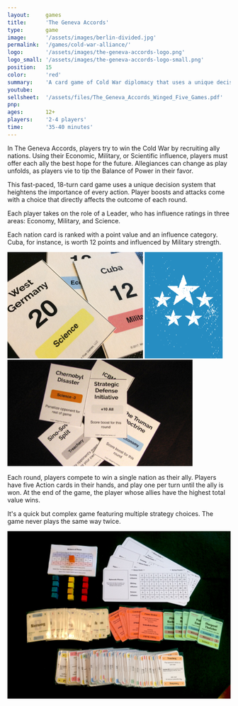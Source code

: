 ```yaml
---
layout:     games
title:      'The Geneva Accords'
type:       game
image:      '/assets/images/berlin-divided.jpg'
permalink:  '/games/cold-war-alliance/'
logo:       '/assets/images/the-geneva-accords-logo.png'
logo_small: '/assets/images/the-geneva-accords-logo-small.png'
position:   15
color:      'red'
summary:    'A card game of Cold War diplomacy that uses a unique decision system that heightens the importance of every action.'
youtube:
sellsheet:  '/assets/files/The_Geneva_Accords_Winged_Five_Games.pdf'
pnp:
ages:       12+
players:    '2-4 players'
time:       '35-40 minutes'
---
```


In The Geneva Accords, players try to win the Cold War by recruiting ally nations. Using their Economic, Military, or Scientific influence, players must offer each ally the best hope for the future. Allegiances can change as play unfolds, as players vie to tip the Balance of Power in their favor.

This fast-paced, 18-turn card game uses a unique decision system that heightens the importance of every action. Player boosts and attacks come with a choice that directly affects the outcome of each round.

Each player takes on the role of a Leader, who has influence ratings in three areas: Economy, Military, and Science.

Each nation card is ranked with a point value and an influence category. Cuba, for instance, is worth 12 points and influenced by Military strength.

<img alt="cards-test-objectives" src="/assets/images/cards-test-objectives.jpg" height="240">
<img alt="cards-design-preview" src="/assets/images/card-preview-back.png" height="240">
<img alt="cards-test-objectives" src="/assets/images/card-sample-three.jpg" height="240">

Each round, players compete to win a single nation as their ally. Players have five Action cards in their hands, and play one per turn until the ally is won. At the end of the game, the player whose allies have the highest total value wins.

It's a quick but complex game featuring multiple strategy choices. The game never plays the same way twice.

<img alt="cards-test-objectives" src="/assets/images/the-geneva-accords.jpg">
